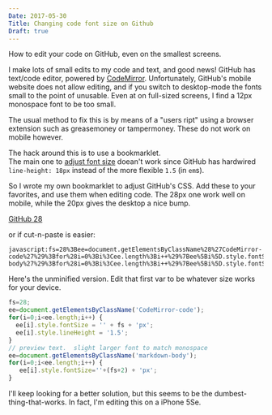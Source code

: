 ```yaml
---
Date: 2017-05-30
Title: Changing code font size on Github
Draft: true
---
```

How to edit your code on GitHub, even on the smallest screens.<!--more-->

I make lots of small edits to my code and text, and good news! GitHub has text/code editor, powered by [CodeMirror](http://codemirror.net). Unfortunately, GitHub's mobile website does not allow editing, and if you switch to desktop-mode the fonts small to the point of unusable. Even at on full-sized screens, I find a 12px monospace font to be too small.

The usual method to fix this is by means of a "users ript" using a browser extension such as greasemoney or tampermoney.  These do not work on mobile however.

The hack around this is to use a bookmarklet.  
The main one to [adjust font size](https://marcos.kirsch.mx/2012/04/29/font-size-bookmarklets/) doean't work since GitHub has hardwired `line-height: 18px` instead of the more flexible `1.5` (in `em`s).

So I wrote my own bookmarklet to adjust GitHub's CSS.   Add these to your favorites, and use them when editing code. The 28px one work well on mobile, while the 20px gives the desktop a nice bump.

[GitHub 28](javascript:fs=28%3Bee=document.getElementsByClassName%28%27CodeMirror-code%27%29%3Bfor%28i=0%3Bi%3Cee.length%3Bi++%29%7Bee%5Bi%5D.style.fontSize=%27%27+fs+%27px%27%3Bee%5Bi%5D.style.lineHeight=%271.5%27%3B%7D%0Aee=document.getElementsByClassName%28%27markdown-body%27%29%3Bfor%28i=0%3Bi%3Cee.length%3Bi++%29%7Bee%5Bi%5D.style.fontSize=%27%27+%28fs+2%29+%27px%27%3B%7D)

or if cut-n-paste is easier:
```
javascript:fs=28%3Bee=document.getElementsByClassName%28%27CodeMirror-code%27%29%3Bfor%28i=0%3Bi%3Cee.length%3Bi++%29%7Bee%5Bi%5D.style.fontSize=%27%27+fs+%27px%27%3Bee%5Bi%5D.style.lineHeight=%271.5%27%3B%7D%0Aee=document.getElementsByClassName%28%27markdown-body%27%29%3Bfor%28i=0%3Bi%3Cee.length%3Bi++%29%7Bee%5Bi%5D.style.fontSize=%27%27+%28fs+2%29+%27px%27%3B%7D
```

Here's the unminified version.  Edit that first var to be whatever size works for your device. 

```js
fs=28;
ee=document.getElementsByClassName('CodeMirror-code');
for(i=0;i<ee.length;i++) {
  ee[i].style.fontSize = '' + fs + 'px';
  ee[i].style.lineHeight = '1.5';
}
// preview text.  slight larger font to match monospace
ee=document.getElementsByClassName('markdown-body');
for(i=0;i<ee.length;i++) {
   ee[i].style.fontSize=''+(fs+2) + 'px';
}
```

I'll keep looking for a better solution, but this seems to be the dumbest-thing-that-works.  In fact, I'm editing this on a iPhone 5Se.
